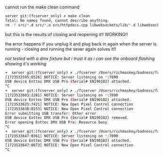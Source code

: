 cannot run the make clean command

````bash
server git:(fcserver_only) ✗ make clean
fatal: No names found, cannot describe anything.
rm -f src/*.d src/*.o src/httpdocs.cpp libwebsockets/lib/*.d libwebsockets/lib/*.o fcserver
````

but this is the results of closing and reopening it!! WORKING!!

the error happens if you unplug it and plug back in again when the server is running - closing and running the sever again solves it!!

*not tested with a dmx fixture but i trust it as i can see the onboard flashing showing it's working*

````bash
➜  server git:(fcserver_only) ✗ ./fcserver /Users/richmaskey/badness/fadecandy/server/test/config.json
[1723533595:6526] NOTICE: Server listening on *:7890
USB device Enttec DMX USB Pro (Serial# EN190102) attached.
^C
➜  server git:(fcserver_only) ✗ ./fcserver /Users/richmaskey/badness/fadecandy/server/test/config.json
[1723533603:2281] NOTICE: Server listening on *:7890
USB device Enttec DMX USB Pro (Serial# EN190102) attached.
[1723533625:7421] NOTICE: New Open Pixel Control connection
[1723533638:0153] NOTICE: New Open Pixel Control connection
Error submitting USB transfer: Other error
USB device Enttec DMX USB Pro (Serial# EN190102) removed.
Error opening Enttec DMX USB Pro: Resource busy
^C
➜  server git:(fcserver_only) ✗ ./fcserver /Users/richmaskey/badness/fadecandy/server/test/config.json
[1723533647:0361] NOTICE: Server listening on *:7890
USB device Enttec DMX USB Pro (Serial# EN190102) attached.
[1723533647:0873] NOTICE: New Open Pixel Control connection
^C
````
